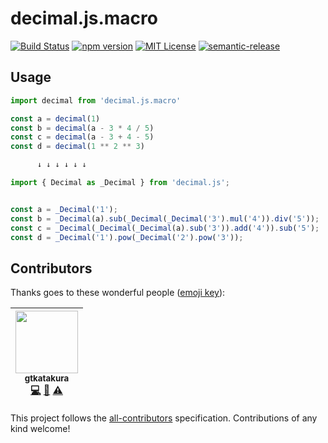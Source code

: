 # decimal.js.macro
[![Build Status](https://img.shields.io/circleci/project/github/gtkatakura/decimal.js.macro/master.svg?label=build)](https://circleci.com/gh/gtkatakura/decimal.js.macro)
[![npm version](https://badge.fury.io/js/decimal.js.macro.svg)](https://badge.fury.io/js/decimal.js.macro)
[![MIT License](https://img.shields.io/npm/l/decimal.js.macro.svg)](https://github.com/gtkatakura/decimal.js.macro/blob/master/LICENSE.md)
[![semantic-release](https://img.shields.io/badge/%20%20%F0%9F%93%A6%F0%9F%9A%80-semantic--release-e10079.svg)](https://github.com/semantic-release/semantic-release)

## Usage

```js
import decimal from 'decimal.js.macro'

const a = decimal(1)
const b = decimal(a - 3 * 4 / 5)
const c = decimal(a - 3 + 4 - 5)
const d = decimal(1 ** 2 ** 3)

      ↓ ↓ ↓ ↓ ↓ ↓

import { Decimal as _Decimal } from 'decimal.js';


const a = _Decimal('1');
const b = _Decimal(a).sub(_Decimal(_Decimal('3').mul('4')).div('5'));
const c = _Decimal(_Decimal(_Decimal(a).sub('3')).add('4')).sub('5');
const d = _Decimal('1').pow(_Decimal('2').pow('3'));
```

## Contributors

Thanks goes to these wonderful people ([emoji key](https://github.com/kentcdodds/all-contributors#emoji-key)):

<!-- ALL-CONTRIBUTORS-LIST:START - Do not remove or modify this section -->
<!-- prettier-ignore -->
| [<img src="https://avatars0.githubusercontent.com/u/8618687?v=4" width="100px;"/><br /><sub><b>gtkatakura</b></sub>](https://github.com/gtkatakura)<br />[💻](https://github.com/gtkatakura/decimal.js.macro/commits?author=gtkatakura "Code") [🤔](#ideas-gtkatakura "Ideas, Planning, & Feedback") [⚠️](https://github.com/gtkatakura/decimal.js.macro/commits?author=gtkatakura "Tests") |
| :---: |
<!-- ALL-CONTRIBUTORS-LIST:END -->

This project follows the [all-contributors](https://github.com/kentcdodds/all-contributors) specification. Contributions of any kind welcome!
